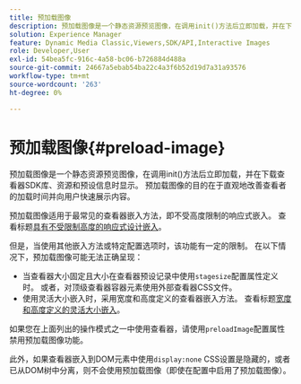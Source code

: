 ```yaml
---
title: 预加载图像
description: 预加载图像是一个静态资源预览图像，在调用init()方法后立即加载，并在下载查看器SDK库、资源和预设信息时显示。 预加载图像的目的在于直观地改善查看者的加载时间并向用户快速展示内容。
solution: Experience Manager
feature: Dynamic Media Classic,Viewers,SDK/API,Interactive Images
role: Developer,User
exl-id: 54bea5fc-916c-4a58-bc06-b726884d488a
source-git-commit: 24667a5ebab54ba22c4a3f6b52d19d7a31a93576
workflow-type: tm+mt
source-wordcount: '263'
ht-degree: 0%

---
```


# 预加载图像{#preload-image}

预加载图像是一个静态资源预览图像，在调用init()方法后立即加载，并在下载查看器SDK库、资源和预设信息时显示。 预加载图像的目的在于直观地改善查看者的加载时间并向用户快速展示内容。

预加载图像适用于最常见的查看器嵌入方法，即不受高度限制的响应式嵌入。 查看标题[具有不受限制高度的响应式设计嵌入](../../c-html5-aem-asset-viewers/c-html5-aem-interactive-images/c-html5-aem-interactive-images.md#section-6bb5d3c502544ad18a58eafe12a13435)。

但是，当使用其他嵌入方法或特定配置选项时，该功能有一定的限制。 在以下情况下，预加载图像可能无法正确呈现：

* 当查看器大小固定且大小在查看器预设记录中使用`stagesize`配置属性定义时。 或者，对顶级查看器容器元素使用外部查看器CSS文件。
* 使用灵活大小嵌入时，采用宽度和高度定义的查看器嵌入方法。 查看标题[宽度和高度定义的灵活大小嵌入](../../c-html5-aem-asset-viewers/c-html5-aem-interactive-images/c-html5-aem-interactive-images.md#section-6bb5d3c502544ad18a58eafe12a13435)。

如果您在上面列出的操作模式之一中使用查看器，请使用`preloadImage`配置属性禁用预加载图像功能。

此外，如果查看器嵌入到DOM元素中使用`display:none` CSS设置是隐藏的，或者已从DOM树中分离，则不会使用预加载图像（即使在配置中启用了预加载图像）。
